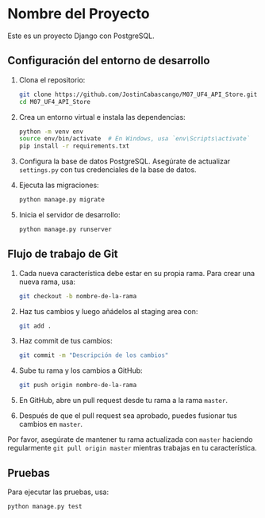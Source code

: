 # Nombre del Proyecto

Este es un proyecto Django con PostgreSQL.

## Configuración del entorno de desarrollo

1. Clona el repositorio:

    ```bash
    git clone https://github.com/JostinCabascango/M07_UF4_API_Store.git
    cd M07_UF4_API_Store
    ```

2. Crea un entorno virtual e instala las dependencias:

    ```bash
    python -m venv env
    source env/bin/activate  # En Windows, usa `env\Scripts\activate`
    pip install -r requirements.txt
    ```

3. Configura la base de datos PostgreSQL. Asegúrate de actualizar `settings.py` con tus credenciales de la base de
   datos.

4. Ejecuta las migraciones:

    ```bash
    python manage.py migrate
    ```

5. Inicia el servidor de desarrollo:

    ```bash
    python manage.py runserver
    ```

## Flujo de trabajo de Git

1. Cada nueva característica debe estar en su propia rama. Para crear una nueva rama, usa:

    ```bash
    git checkout -b nombre-de-la-rama
    ```

2. Haz tus cambios y luego añádelos al staging area con:

    ```bash
    git add .
    ```

3. Haz commit de tus cambios:

    ```bash
    git commit -m "Descripción de los cambios"
    ```

4. Sube tu rama y los cambios a GitHub:

    ```bash
    git push origin nombre-de-la-rama
    ```

5. En GitHub, abre un pull request desde tu rama a la rama `master`.

6. Después de que el pull request sea aprobado, puedes fusionar tus cambios en `master`.

Por favor, asegúrate de mantener tu rama actualizada con `master` haciendo regularmente `git pull origin master`
mientras
trabajas en tu característica.

## Pruebas

Para ejecutar las pruebas, usa:

```bash
python manage.py test